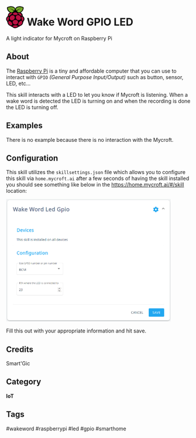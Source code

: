 # <img src="docs/raspberry-pi.png" card_color="#0000" width="50" height="60" style="vertical-align:bottom"/> Wake Word GPIO LED

A light indicator for Mycroft on Raspberry Pi

## About

The [Raspberry Pi](https://rapsberrypi.org) is a tiny and affordable computer that you can use to interact with `GPIO` *(General Purpose Input/Output)* such as button, sensor, LED, etc...

This skill interacts with a LED to let you know if Mycroft is listening. When a wake word is detected the LED is turning on and when the recording is done the LED is turning off.

## Examples

There is no example because there is no interaction with the Mycroft.

## Configuration

This skill utilizes the `skillsettings.json` file which allows you to configure this skill via `home.mycroft.ai` after a few seconds of having the skill installed you should see something like below in the https://home.mycroft.ai/#/skill location:

<img src='docs/wakeword-led-gpio-config.png' width='450'/>

Fill this out with your appropriate information and hit save.

## Credits

Smart'Gic

## Category

**IoT**

## Tags

#wakeword
#raspberrypi
#led
#gpio
#smarthome
